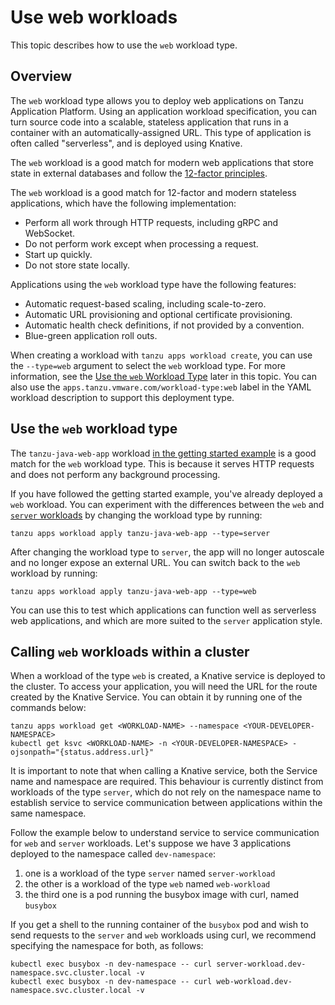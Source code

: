 # Use web workloads

This topic describes how to use the `web` workload type.

## <a id="overview"></a>Overview

The `web` workload type allows you to deploy web applications on Tanzu Application Platform.
Using an application workload specification, you can turn source code into a scalable, stateless
application that runs in a container with an automatically-assigned URL.
This type of application is often called "serverless", and is deployed using Knative.

The `web` workload is a good match for modern web applications that store state in external databases
and follow the [12-factor principles](https://12factor.net).

The `web` workload is a good match for 12-factor and modern stateless applications,
which have the following implementation:

* Perform all work through HTTP requests, including gRPC and WebSocket.
* Do not perform work except when processing a request.
* Start up quickly.
* Do not store state locally.

Applications using the `web` workload type have the following features:

* Automatic request-based scaling, including scale-to-zero.
* Automatic URL provisioning and optional certificate provisioning.
* Automatic health check definitions, if not provided by a convention.
* Blue-green application roll outs.

When creating a workload with `tanzu apps workload create`, you can use the
`--type=web` argument to select the `web` workload type.
For more information, see the [Use the `web` Workload Type](#using) later in this topic.
You can also use the `apps.tanzu.vmware.com/workload-type:web` label in the
YAML workload description to support this deployment type.

## <a id="using"></a> Use the `web` workload type

The `tanzu-java-web-app` workload [in the getting started example](../getting-started/deploy-first-app.md)
is a good match for the `web` workload type.
This is because it serves HTTP requests and does not perform any background processing.

If you have followed the getting started example, you've already deployed a `web` workload.
You can experiment with the differences between the `web` and [`server` workloads](./server.md)
by changing the workload type by running:

```console
tanzu apps workload apply tanzu-java-web-app --type=server
```

After changing the workload type to `server`, the app will no longer autoscale and
no longer expose an external URL.
You can switch back to the `web` workload by running:

```console
tanzu apps workload apply tanzu-java-web-app --type=web
```

You can use this to test which applications can function well as serverless web applications,
and which are more suited to the `server` application style.

## <a id="communication"></a> Calling `web` workloads within a cluster

When a workload of the type `web` is created, a Knative service is deployed to the cluster. To access your application,
you will need the URL for the route created by the Knative Service. You can obtain it by running one of the commands below:

```console
tanzu apps workload get <WORKLOAD-NAME> --namespace <YOUR-DEVELOPER-NAMESPACE>
kubectl get ksvc <WORKLOAD-NAME> -n <YOUR-DEVELOPER-NAMESPACE> -ojsonpath="{status.address.url}"
```

It is important to note that when calling a Knative service, both the Service name and namespace are required.
This behaviour is currently distinct from workloads of the type `server`, which do not rely on the namespace name
to establish service to service communication between applications within the same namespace.

Follow the example below to understand service to service communication for `web` and `server`
workloads. Let's suppose we have 3 applications deployed to the namespace called `dev-namespace`:
1. one is a workload of the type `server` named `server-workload`
2. the other is a workload of the type `web` named `web-workload`
3. the third one is a pod running the busybox image with curl, named `busybox`

If you get a shell to the running container of the `busybox` pod and wish to send requests to the `server` and `web`
workloads using curl, we recommend specifying the namespace for both, as follows:

```console
kubectl exec busybox -n dev-namespace -- curl server-workload.dev-namespace.svc.cluster.local -v
kubectl exec busybox -n dev-namespace -- curl web-workload.dev-namespace.svc.cluster.local -v
```
